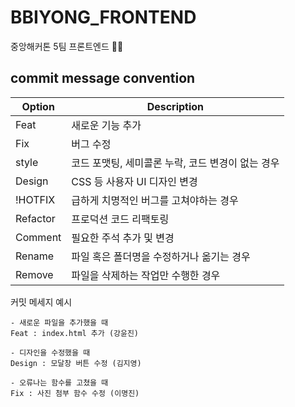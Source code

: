 # BBIYONG_FRONTEND

중앙해커톤 5팀 프론트엔드 🦁👊

## commit message convention

| Option   | Description                                       |
| -------- | ------------------------------------------------- |
| Feat     | 새로운 기능 추가                                  |
| Fix      | 버그 수정                                         |
| style    | 코드 포맷팅, 세미콜론 누락, 코드 변경이 없는 경우 |
| Design   | CSS 등 사용자 UI 디자인 변경                      |
| !HOTFIX  | 급하게 치명적인 버그를 고쳐야하는 경우            |
| Refactor | 프로덕션 코드 리팩토링                            |
| Comment  | 필요한 주석 추가 및 변경                          |
| Rename   | 파일 혹은 폴더명을 수정하거나 옮기는 경우         |
| Remove   | 파일을 삭제하는 작업만 수행한 경우                |

커밋 메세지 예시

```
- 새로운 파일을 추가했을 때
Feat : index.html 추가 (강윤진)

- 디자인을 수정했을 때
Design : 모달창 버튼 수정 (김지영)

- 오류나는 함수를 고쳤을 때
Fix : 사진 첨부 함수 수정 (이명진)

```
